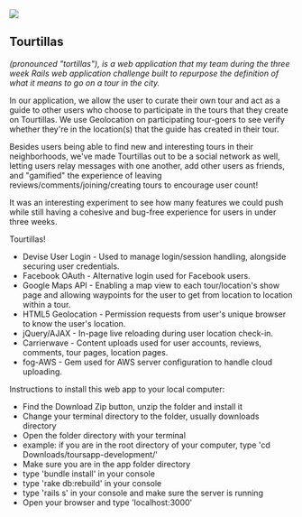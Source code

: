 <img src="https://github.com/legendss/toursapp/blob/development/app/assets/images/logo/Logo.png?raw=true">
<h2>Tourtillas </h2>
<i>(pronounced "tortillas"), is a web application that my team during the three week Rails web application challenge built to repurpose the definition of what it means to go on a tour in the city.</i>

In our application, we allow the user to curate their own tour and act as a guide to other users who choose to participate in the tours that they create on Tourtillas. We use Geolocation on participating tour-goers to see verify whether they're in the location(s) that the guide has created in their tour.

Besides users being able to find new and interesting tours in their neighborhoods, we've made Tourtillas out to be a social network as well, letting users relay messages with one another, add other users as friends, and "gamified" the experience of leaving reviews/comments/joining/creating tours to encourage user count!

It was an interesting experiment to see how many features we could push while still having a cohesive and bug-free experience for users in under three weeks.

Tourtillas!
<ul>
<li>Devise User Login - Used to manage login/session handling, alongside securing user credentials.</li>
<li>Facebook OAuth - Alternative login used for Facebook users.</li>
<li>Google Maps API - Enabling a map view to each tour/location's show page and allowing waypoints for the user to get from location to location within a tour.</li>
<li>HTML5 Geolocation - Permission requests from user's unique browser to know the user's location.</li>
<li>jQuery/AJAX - In-page live reloading during user location check-in.</li>
<li>Carrierwave - Content uploads used for user accounts, reviews, comments, tour pages, location pages.</li>
<li>fog-AWS - Gem used for AWS server configuration to handle cloud uploading.</li>
</ul>

Instructions to install this web app to your local computer:
<ul>
<li>Find the Download Zip button, unzip the folder and install it</li>
<li>Change your terminal directory to the folder, usually downloads directory</li>
<li>Open the folder directory with your terminal</li>
<li>example: if you are in the root directory of your computer, type 'cd Downloads/toursapp-development/'</li>
<li>Make sure you are in the app folder directory</li>
<li>type 'bundle install' in your console</li>
<li>type 'rake db:rebuild' in your console</li>
<li>type 'rails s' in your console and make sure the server is running</li>
<li>Open your browser and type 'localhost:3000'</li>
</ul>

